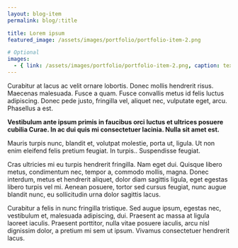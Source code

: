 ```yaml
---
layout: blog-item
permalink: blog/:title

title: Lorem ipsum
featured_image: /assets/images/portfolio/portfolio-item-2.png

# Optional
images:
  - { link: /assets/images/portfolio/portfolio-item-2.png, caption: text }
---
```

Curabitur at lacus ac velit ornare lobortis. Donec mollis hendrerit risus. Maecenas malesuada. Fusce a quam. Fusce convallis metus id felis luctus adipiscing. Donec pede justo, fringilla vel, aliquet nec, vulputate eget, arcu. Phasellus a est.

**Vestibulum ante ipsum primis in faucibus orci luctus et ultrices posuere cubilia Curae. In ac dui quis mi consectetuer lacinia. Nulla sit amet est.**

Mauris turpis nunc, blandit et, volutpat molestie, porta ut, ligula. Ut non enim eleifend felis pretium feugiat. In turpis.. Suspendisse feugiat.

Cras ultricies mi eu turpis hendrerit fringilla. Nam eget dui. Quisque libero metus, condimentum nec, tempor a, commodo mollis, magna. Donec interdum, metus et hendrerit aliquet, dolor diam sagittis ligula, eget egestas libero turpis vel mi. Aenean posuere, tortor sed cursus feugiat, nunc augue blandit nunc, eu sollicitudin urna dolor sagittis lacus.

Curabitur a felis in nunc fringilla tristique. Sed augue ipsum, egestas nec, vestibulum et, malesuada adipiscing, dui. Praesent ac massa at ligula laoreet iaculis. Praesent porttitor, nulla vitae posuere iaculis, arcu nisl dignissim dolor, a pretium mi sem ut ipsum. Vivamus consectetuer hendrerit lacus.
